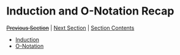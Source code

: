 # Induction and O-Notation Recap <!-- omit in toc -->

[~~Previous Section~~][prev] | [Next Section][next] | [Section Contents][index]

[prev]: ./
[next]: ../02onotation
[index]: ../index

- [Induction](./01induction.md)
- [O-Notation](./02onotation.md)
